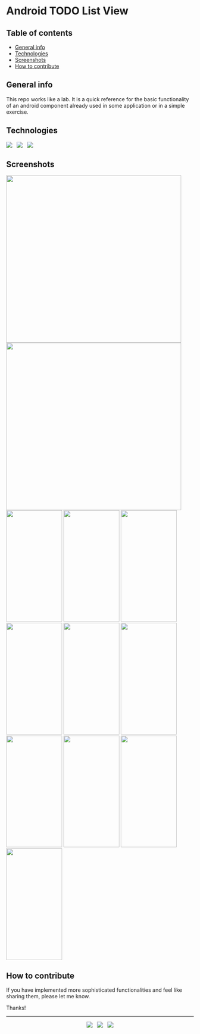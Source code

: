 # Android TODO List View


## Table of contents
* [General info](#general-info)
* [Technologies](#technologies)
* [Screenshots](#screenshots)
* [How to contribute](#how-to-contribute)


## General info
This repo works like a lab. It is a quick reference for the basic functionality of an android component already used in some application or in a simple exercise.


## Technologies

<p>
  <img src="https://img.shields.io/badge/Jakarta-Java-007396?style=for-the-badge&logo=java&logoColor=white" />&nbsp;&nbsp;
  <img src="https://img.shields.io/badge/Android%20Studio-Android-3DDC84?style=for-the-badge&logo=android&logoColor=white" />&nbsp;&nbsp;
  <img src="https://img.shields.io/badge/Build%20Tool-Gradle-02303A?style=for-the-badge&logo=gradle&logoColor=white" />&nbsp;&nbsp;
</p>


## Screenshots
<kbd><img src="https://user-images.githubusercontent.com/5893219/137249928-6e3f668b-f1fb-4535-8bb1-9d10364fb5a5.png" width="470" height="450"></kbd>
<kbd><img src="https://user-images.githubusercontent.com/5893219/137249929-036b944d-bcca-4589-8244-eaf941c39c09.png" width="470" height="450"></kbd>
<kbd><img src="https://user-images.githubusercontent.com/5893219/137249931-8045d7d3-3da0-402f-8846-9877ee8075fb.png" width="150" height="300"></kbd>
<kbd><img src="https://user-images.githubusercontent.com/5893219/137249933-5ab2b619-c018-48f7-af71-9dddd1167351.png" width="150" height="300"></kbd>
<kbd><img src="https://user-images.githubusercontent.com/5893219/137249935-29dae1d0-3d63-4cb9-ad1c-dbd05ce77efe.png" width="150" height="300"></kbd>
<kbd><img src="https://user-images.githubusercontent.com/5893219/137249936-f1104b12-4164-443e-89d4-d8cf7d2748a8.png" width="150" height="300"></kbd>
<kbd><img src="https://user-images.githubusercontent.com/5893219/137249916-811176da-6955-443c-b149-31f2747d6c63.png" width="150" height="300"></kbd>
<kbd><img src="https://user-images.githubusercontent.com/5893219/137249920-2a6aaacd-0f27-48e7-bb77-1b0a6331200a.png" width="150" height="300"></kbd>
<kbd><img src="https://user-images.githubusercontent.com/5893219/137249921-f45d4bbf-cad3-4f8c-bc50-8dca4b57157a.png" width="150" height="300"></kbd>
<kbd><img src="https://user-images.githubusercontent.com/5893219/137249923-1f7413c8-87d1-4034-a318-309d99fa9d5c.png" width="150" height="300"></kbd>
<kbd><img src="https://user-images.githubusercontent.com/5893219/137249926-6b5197ae-eb34-4052-b7c1-406c92aca9a9.png" width="150" height="300"></kbd>
<kbd><img src="https://user-images.githubusercontent.com/5893219/137249927-a7c31e6b-b898-414a-b43c-ab4592441e72.png" width="150" height="300"></kbd>


## How to contribute
If you have implemented more sophisticated functionalities and feel like sharing them, please let me know.

Thanks!

<!-- FOOTER (Author / Visit My Online Resume / Download My PDF Resume) -->
<hr>
<p align='center'>
  <a href="#"><img src="https://img.shields.io/badge/author-%C2%A9%20Siomara%20Cintia%20Pantarotto.%20All%20rights%20reserved.-008080?style=social"></a>&nbsp;&nbsp;
  <a href="https://siomara.com.br/"><img src="https://img.shields.io/badge/visit-My Online Resume-008080?style=social"></a>&nbsp;&nbsp;
  <a href="https://siomara.com.br/ResumePANTAROTTO.pdf"><img src="https://img.shields.io/badge/download-My PDF Resume-008080?style=social"></a>
</p>
